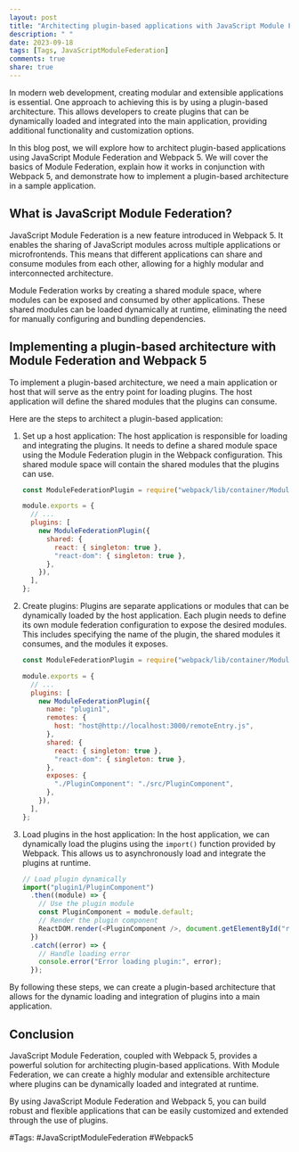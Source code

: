 ```yaml
---
layout: post
title: "Architecting plugin-based applications with JavaScript Module Federation and Webpack 5"
description: " "
date: 2023-09-18
tags: [Tags, JavaScriptModuleFederation]
comments: true
share: true
---
```


In modern web development, creating modular and extensible applications is essential. One approach to achieving this is by using a plugin-based architecture. This allows developers to create plugins that can be dynamically loaded and integrated into the main application, providing additional functionality and customization options.

In this blog post, we will explore how to architect plugin-based applications using JavaScript Module Federation and Webpack 5. We will cover the basics of Module Federation, explain how it works in conjunction with Webpack 5, and demonstrate how to implement a plugin-based architecture in a sample application.

## What is JavaScript Module Federation?

JavaScript Module Federation is a new feature introduced in Webpack 5. It enables the sharing of JavaScript modules across multiple applications or microfrontends. This means that different applications can share and consume modules from each other, allowing for a highly modular and interconnected architecture.

Module Federation works by creating a shared module space, where modules can be exposed and consumed by other applications. These shared modules can be loaded dynamically at runtime, eliminating the need for manually configuring and bundling dependencies.

## Implementing a plugin-based architecture with Module Federation and Webpack 5

To implement a plugin-based architecture, we need a main application or host that will serve as the entry point for loading plugins. The host application will define the shared modules that the plugins can consume.

Here are the steps to architect a plugin-based application:

1. Set up a host application: The host application is responsible for loading and integrating the plugins. It needs to define a shared module space using the Module Federation plugin in the Webpack configuration. This shared module space will contain the shared modules that the plugins can use.

   ```javascript
   const ModuleFederationPlugin = require("webpack/lib/container/ModuleFederationPlugin");

   module.exports = {
     // ...
     plugins: [
       new ModuleFederationPlugin({
         shared: {
           react: { singleton: true },
           "react-dom": { singleton: true },
         },
       }),
     ],
   };
   ```

2. Create plugins: Plugins are separate applications or modules that can be dynamically loaded by the host application. Each plugin needs to define its own module federation configuration to expose the desired modules. This includes specifying the name of the plugin, the shared modules it consumes, and the modules it exposes.

   ```javascript
   const ModuleFederationPlugin = require("webpack/lib/container/ModuleFederationPlugin");

   module.exports = {
     // ...
     plugins: [
       new ModuleFederationPlugin({
         name: "plugin1",
         remotes: {
           host: "host@http://localhost:3000/remoteEntry.js",
         },
         shared: {
           react: { singleton: true },
           "react-dom": { singleton: true },
         },
         exposes: {
           "./PluginComponent": "./src/PluginComponent",
         },
       }),
     ],
   };
   ```

3. Load plugins in the host application: In the host application, we can dynamically load the plugins using the `import()` function provided by Webpack. This allows us to asynchronously load and integrate the plugins at runtime.

   ```javascript
   // Load plugin dynamically
   import("plugin1/PluginComponent")
     .then((module) => {
       // Use the plugin module
       const PluginComponent = module.default;
       // Render the plugin component
       ReactDOM.render(<PluginComponent />, document.getElementById("root"));
     })
     .catch((error) => {
       // Handle loading error
       console.error("Error loading plugin:", error);
     });
   ```

By following these steps, we can create a plugin-based architecture that allows for the dynamic loading and integration of plugins into a main application.

## Conclusion

JavaScript Module Federation, coupled with Webpack 5, provides a powerful solution for architecting plugin-based applications. With Module Federation, we can create a highly modular and extensible architecture where plugins can be dynamically loaded and integrated at runtime.

By using JavaScript Module Federation and Webpack 5, you can build robust and flexible applications that can be easily customized and extended through the use of plugins.

#Tags: #JavaScriptModuleFederation #Webpack5